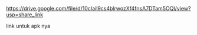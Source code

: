 https://drive.google.com/file/d/10cIail9cs4blrwozXf4fnsA7DTam5OQI/view?usp=share_link

link untuk apk nya
